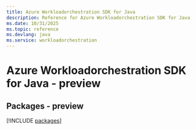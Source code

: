 ```yaml
---
title: Azure Workloadorchestration SDK for Java
description: Reference for Azure Workloadorchestration SDK for Java
ms.date: 10/31/2025
ms.topic: reference
ms.devlang: java
ms.service: workloadorchestration
---
```

# Azure Workloadorchestration SDK for Java - preview
## Packages - preview
[!INCLUDE [packages](workloadorchestration-index.md)]